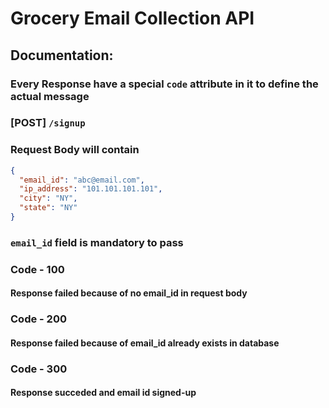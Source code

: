 # Grocery Email Collection API

## Documentation:

### Every Response have a special `code` attribute in it to define the actual message

### **[POST]** `/signup`

### Request Body will contain

```json
{
  "email_id": "abc@email.com",
  "ip_address": "101.101.101.101",
  "city": "NY",
  "state": "NY"
}
```

### `email_id` field is mandatory to pass

### Code - 100

#### Response failed because of no email_id in request body

### Code - 200

#### Response failed because of email_id already exists in database

### Code - 300

#### Response succeded and email id signed-up
